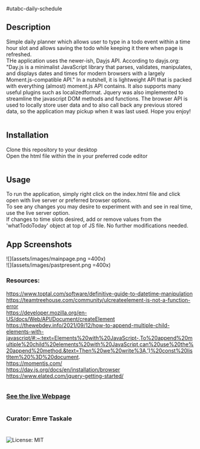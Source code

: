#utabc-daily-schedule

## Description
Simple daily planner which allows user to type in a todo event within a time hour slot and allows saving the todo while keeping it there when page is refreshed.  
THe application uses the newer-ish, Dayjs API. According to dayjs.org: "Day.js is a minimalist JavaScript library that parses, validates, manipulates, and displays dates and times for modern browsers with a largely Moment.js-compatible API." In a nutshell, it is lightweight API that is packed with everything (almost) moment.js API contains. It also supports many useful plugins such as localizedformat. Jquery was also implemented to streamline the javascript DOM methods and functions. The browser API is used to locally store user data and to also call back any previous stored data, so the application may pickup when it was last used. Hope you enjoy! 


![]()
## Installation
Clone this repository to your desktop  
Open the html file within the in your preferred code editor  

![]()

## Usage
To run the application, simply right click on the index.html file and click open with live server or preferred browser options.  
To see any changes you may desire to experiment with and see in real time, use the live server option.  
If changes to time slots desired, add or remove values from the 'whatTodoToday' object at top of JS file. No further modifications needed.   
![]()
## App Screenshots
![](assets/images/mainpage.png =400x)  
![](assets/images/pastpresent.png =400x)  
![]()
### Resources:
https://www.toptal.com/software/definitive-guide-to-datetime-manipulation  
https://teamtreehouse.com/community/ulcreateelement-is-not-a-function-error  
https://developer.mozilla.org/en-US/docs/Web/API/Document/createElement  
https://thewebdev.info/2021/09/12/how-to-append-multiple-child-elements-with-javascript/#:~:text=Elements%20with%20JavaScript-,To%20append%20multiple%20child%20elements%20with%20JavaScript,can%20use%20the%20append%20method.&text=Then%20we%20write%3A,')%20const%20listItem%20%3D%20document.  
https://momentjs.com/  
https://day.js.org/docs/en/installation/browser  
https://www.elated.com/jquery-getting-started/  

![]()
### [See the live Webpage](https://em-t-shells.github.io/utabc-daily-schedule/)  
#
### Curator: Emre Taskale  
#
![License: MIT](https://img.shields.io/badge/License-MIT-yellow.svg)
###
###
